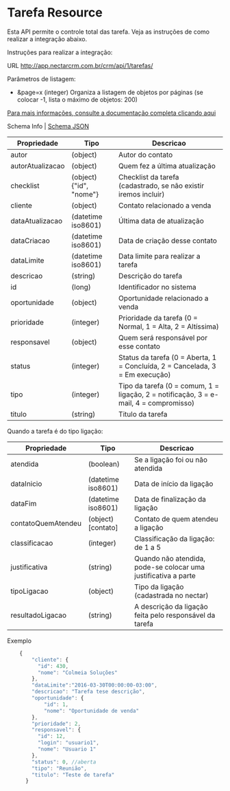 # Tarefa Resource

Esta API permite o controle total das tarefa. Veja as instruções de como realizar a integração abaixo.

Instruções para realizar a integração:

URL
http://app.nectarcrm.com.br/crm/api/1/tarefas/

Parâmetros de listagem:
* &page=x (integer) Organiza a listagem de objetos por páginas (se colocar -1, lista o máximo de objetos: 200)

[Para mais informações, consulte a documentação completa clicando aqui](http://docs.nectarcrm.apiary.io)

Schema Info | [Schema JSON](schema.json)

Propriedade | Tipo | Descricao
------------ | ------------- | -------------
autor | (object) | Autor do contato
autorAtualizacao | (object) | Quem fez a última atualização
checklist | (object){"id", "nome"} | Checklist da tarefa (cadastrado, se não existir iremos incluir)
cliente | (object) | Contato relacionado a venda
dataAtualizacao | (datetime iso8601) | Última data de atualização
dataCriacao | (datetime iso8601) | Data de criação desse contato
dataLimite | (datetime iso8601) | Data limite para realizar a tarefa
descricao | (string) | Descrição do tarefa
id | (long) | Identificador no sistema
oportunidade | (object) | Oportunidade relacionado a venda
prioridade | (integer) | Prioridade da tarefa (0 = Normal, 1 = Alta, 2 = Altíssima)
responsavel | (object) | Quem será responsável por esse contato
status | (integer) | Status da tarefa (0 = Aberta, 1 = Concluída, 2 = Cancelada, 3 = Em execução)
tipo | (integer) | Tipo da tarefa (0 = comum, 1 = ligação, 2 = notificação, 3 = e-mail, 4 = compromisso)
titulo | (string) | Titulo da tarefa

Quando a tarefa é do tipo ligação:

Propriedade | Tipo | Descricao
------------ | ------------- | -------------
atendida | (boolean) | Se a ligação foi ou não atendida
dataInicio | (datetime iso8601) | Data de início da ligação
dataFim | (datetime iso8601) | Data de finalização da ligação
contatoQuemAtendeu | (object)[contato] | Contato de quem atendeu a ligação
classificacao | (integer) | Classificação da ligação: de 1 a 5
justificativa | (string) | Quando não atendida, pode-se colocar uma justificativa a parte
tipoLigacao | (object) | Tipo da ligação (cadastrada no nectar)
resultadoLigacao | (string) | A descrição da ligação feita pelo responsável da tarefa


Exemplo
```js
    {
        "cliente": {
          "id": 430,
          "nome": "Colmeia Soluções"
        },
	    "dataLimite":"2016-03-30T00:00:00-03:00",
        "descricao": "Tarefa tese descrição",
		"oportunidade": {
			"id": 1,
			"nome": "Oportunidade de venda"
		},
        "prioridade": 2,
        "responsavel": {
          "id": 12,
          "login": "usuario1",
          "nome": "Usuario 1"
        },
        "status": 0, //aberta
        "tipo": "Reunião",
        "titulo": "Teste de tarefa"
      }
```